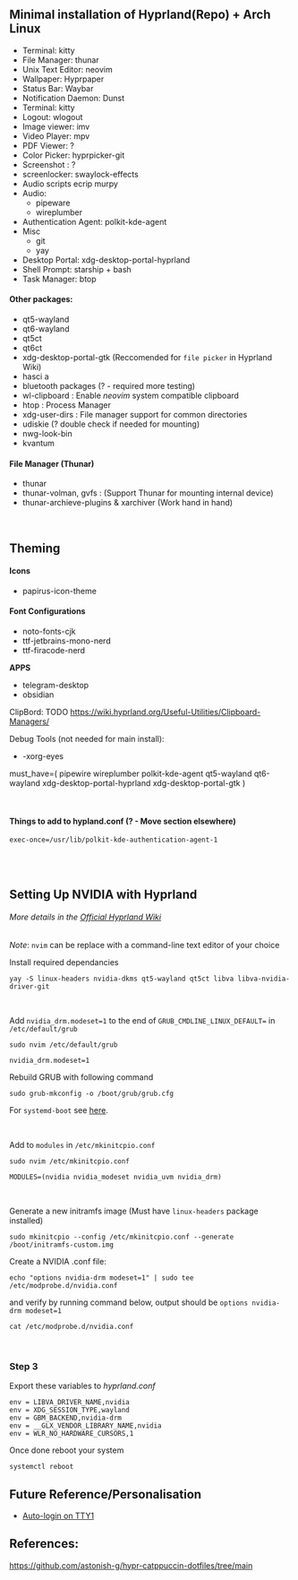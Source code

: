 ## Minimal installation of Hyprland(Repo) + Arch Linux


- Terminal: kitty
- File Manager: thunar
- Unix Text Editor: neovim
- Wallpaper: Hyprpaper
- Status Bar: Waybar
- Notification Daemon: Dunst
- Terminal: kitty
- Logout: wlogout 
- Image viewer: imv
- Video Player: mpv
- PDF Viewer: ?
- Color Picker: hyprpicker-git
- Screenshot : ?
- screenlocker: swaylock-effects
- Audio scripts ecrip murpy
- Audio:
    - pipeware
    - wireplumber
- Authentication Agent: polkit-kde-agent
- Misc
    - git
    - yay
- Desktop Portal: xdg-desktop-portal-hyprland
- Shell Prompt: starship + bash
- Task Manager: btop

#### Other packages:

- qt5-wayland
- qt6-wayland
- qt5ct
- qt6ct 
- xdg-desktop-portal-gtk (Reccomended for `file picker` in Hyprland Wiki)
- hasci a
- bluetooth packages (? - required more testing)
- wl-clipboard : Enable *neovim* system compatible clipboard
- htop : Process Manager
- xdg-user-dirs : File manager support for common directories
- udiskie (? double check if needed for mounting)
- nwg-look-bin
- kvantum


#### File Manager (Thunar)
- thunar
- thunar-volman, gvfs : (Support Thunar for mounting internal device)
- thunar-archieve-plugins & xarchiver (Work hand in hand)
<br/>

## Theming

#### Icons
- papirus-icon-theme


#### Font Configurations
- noto-fonts-cjk
- ttf-jetbrains-mono-nerd
- ttf-firacode-nerd

**APPS**
- telegram-desktop
- obsidian

ClipBord:
TODO https://wiki.hyprland.org/Useful-Utilities/Clipboard-Managers/

Debug Tools (not needed for main install):
- -xorg-eyes 


must_have=(
    pipewire
    wireplumber
    polkit-kde-agent
    qt5-wayland
    qt6-wayland
    xdg-desktop-portal-hyprland
    xdg-desktop-portal-gtk
)

<br/>

#### Things to add to hypland.conf (? - Move section elsewhere)
```
exec-once=/usr/lib/polkit-kde-authentication-agent-1
```


<br/><br/>

## Setting Up NVIDIA with Hyprland
###### More details in the [Official Hyprland Wiki](https://wiki.hyprland.org/Nvidia/)
*Note*: `nvim` can be replace with a command-line text editor of your choice

Install required dependancies

```
yay -S linux-headers nvidia-dkms qt5-wayland qt5ct libva libva-nvidia-driver-git
```
<br/>

Add `nvidia_drm.modeset=1` to the end of `GRUB_CMDLINE_LINUX_DEFAULT=` in `/etc/default/grub`

```
sudo nvim /etc/default/grub
```
```
nvidia_drm.modeset=1
```

Rebuild GRUB with following command
```
sudo grub-mkconfig -o /boot/grub/grub.cfg
```
For `systemd-boot` see [here](http://wiki.hyprland.org/Nvidia/#how-to-get-hyprland-to-possibly-work-on-nvidia).

<br/>

Add to `modules` in `/etc/mkinitcpio.conf`

```
sudo nvim /etc/mkinitcpio.conf
```
```
MODULES=(nvidia nvidia_modeset nvidia_uvm nvidia_drm)
```
<br/>

Generate a new initramfs image (Must have `linux-headers` package installed)

```
sudo mkinitcpio --config /etc/mkinitcpio.conf --generate /boot/initramfs-custom.img
```

Create a NVIDIA .conf file:
```
echo "options nvidia-drm modeset=1" | sudo tee /etc/modprobe.d/nvidia.conf
```

and verify by running command below, output should be `options nvidia-drm modeset=1`
```
cat /etc/modprobe.d/nvidia.conf
```
<br/>

### Step 3

Export these variables to *hyprland.conf*

```
env = LIBVA_DRIVER_NAME,nvidia
env = XDG_SESSION_TYPE,wayland
env = GBM_BACKEND,nvidia-drm
env = __GLX_VENDOR_LIBRARY_NAME,nvidia
env = WLR_NO_HARDWARE_CURSORS,1
```


Once done reboot your system
```
systemctl reboot
```

## Future Reference/Personalisation
- [Auto-login on TTY1](https://wiki.archlinux.org/title/Getty#Automatic_login_to_virtual_console)



[comment]: <> (This is a comment, it will not be included)
[comment]: <> (in  the output file unless you use it in)
[comment]: <> (a reference style link.)
<!-- your comment -->
[//]: <> (This is also a comment.)
[//]: # (This may be the most platform independent comment)
## References:
https://github.com/astonish-g/hypr-catppuccin-dotfiles/tree/main
